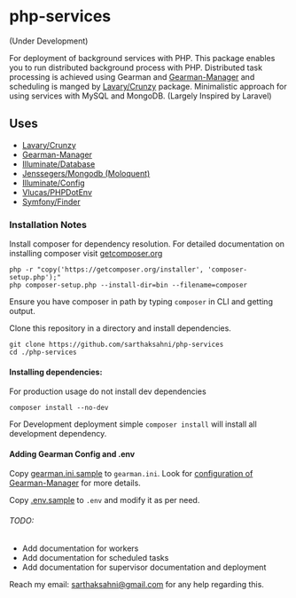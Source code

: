 # php-services
(Under Development)

For deployment of background services with PHP. This package enables you to run distributed background process with PHP. Distributed task processing is achieved using Gearman and [Gearman-Manager](https://github.com/brianlmoon/GearmanManager) and scheduling is manged by [Lavary/Crunzy](https://github.com/lavary/crunz) package. Minimalistic approach for using services with MySQL and MongoDB.
(Largely Inspired by Laravel)

## Uses

- [Lavary/Crunzy](https://github.com/lavary/crunz)
- [Gearman-Manager](https://github.com/brianlmoon/GearmanManager)
- [Illuminate/Database](https://github.com/illuminate/database)
 - [Jenssegers/Mongodb (Moloquent)](https://github.com/jenssegers/mongodb)
- [Illuminate/Config](https://github.com/illuminate/config)
 - [Vlucas/PHPDotEnv](https://github/vlucas/phpdotenv)
 - [Symfony/Finder](https://github.com/symfony/finder)

### Installation Notes

Install composer for dependency resolution. For detailed documentation on installing composer visit [getcomposer.org](https://getcomposer.org/download/)

    php -r "copy('https://getcomposer.org/installer', 'composer-setup.php');"
    php composer-setup.php --install-dir=bin --filename=composer

Ensure you have composer in path by typing ```composer``` in CLI and getting output.

Clone this repository in a directory and install dependencies.

    git clone https://github.com/sarthaksahni/php-services
    cd ./php-services

#### Installing dependencies:

For production usage do not install dev dependencies

    composer install --no-dev

For Development deployment simple ```composer install``` will install all development dependency.

#### Adding Gearman Config and .env

Copy [gearman.ini.sample](./gearman.ini.sample) to ```gearman.ini```. Look for [configuration of Gearman-Manager](https://github.com/brianlmoon/GearmanManager/blob/master/README.md) for more details.

Copy [.env.sample](.env.sample) to ```.env``` and modify it as per need.

###### TODO:
- Add documentation for workers
- Add documentation for scheduled tasks
- Add documentation for supervisor documentation and deployment

Reach my email: [sarthaksahni@gmail.com](mailto:sarthaksahni@gmail.com) for any help regarding this.
